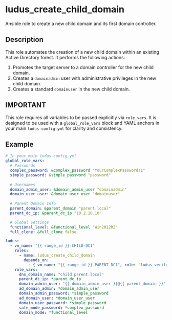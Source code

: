 # ludus_create_child_domain

Ansible role to create a new child domain and its first domain controller.

## Description
This role automates the creation of a new child domain within an existing Active Directory forest. It performs the following actions:
1.  Promotes the target server to a domain controller for the new child domain.
2.  Creates a `domainadmin` user with administrative privileges in the new child domain.
3.  Creates a standard `domainuser` in the new child domain.

## IMPORTANT
This role requires all variables to be passed explicitly via `role_vars`. It is designed to be used with a `global_role_vars` block and YAML anchors in your main `ludus-config.yml` for clarity and consistency.

## Example

```yaml
# In your main ludus-config.yml
global_role_vars:
  # Passwords
  complex_password: &complex_password "YourComplexPassword!1"
  simple_password: &simple_password "password"
  
  # Usernames
  domain_admin_user: &domain_admin_user "domainadmin"
  domain_user_user: &domain_user_user "domainuser"
  
  # Parent Domain Info
  parent_domain: &parent_domain "parent.local"
  parent_dc_ip: &parent_dc_ip "10.2.10.10"

  # Global Settings
  functional_level: &functional_level "Win2012R2"
  full_clone: &full_clone false

ludus:
  - vm_name: "{{ range_id }}-CHILD-DC1"
    roles:
      - name: ludus_create_child_domain
        depends_on:
          - { vm_name: "{{ range_id }}-PARENT-DC1", role: "ludus_verify_dc_ready" }
    role_vars:
      dns_domain_name: "child.parent.local"
      parent_dc_ip: *parent_dc_ip
      domain_admin_user: "{{ domain_admin_user }}@{{ parent_domain }}"
      ad_domain_admin: *domain_admin_user
      domain_admin_password: *simple_password
      ad_domain_user: *domain_user_user
      domain_user_password: *simple_password
      safe_mode_password: *complex_password
      domain_mode: *functional_level
```
